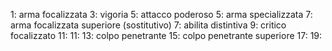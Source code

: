 
1:  arma focalizzata
3:  vigoria
5:  attacco poderoso
5:  arma specializzata
7:  arma focalizzata superiore (sostitutivo)
7:  abilita distintiva
9:  critico focalizzato
11: 
11: 
13: colpo penetrante
15: colpo penetrante superiore
17: 
19: 

